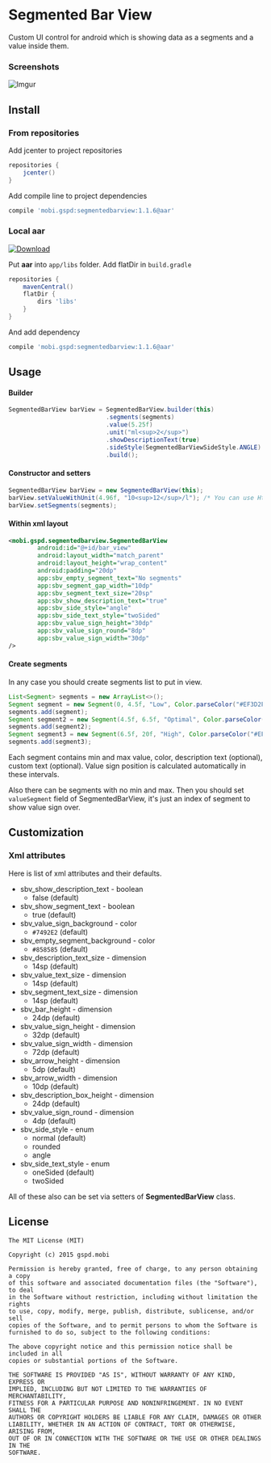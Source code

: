 Segmented Bar View
=============================
Custom UI control for android which is showing data as a segments and a value inside them.

### Screenshots ###
![Imgur](http://i.imgur.com/E1ivT7N.png)

## Install ##

### From repositories ###
Add jcenter to project repositories
```groovy
repositories {
    jcenter()
}
```
Add compile line to project dependencies
```groovy
compile 'mobi.gspd:segmentedbarview:1.1.6@aar'
```

### Local aar ###
[ ![Download](https://api.bintray.com/packages/gspd-mobi/segmentedbarview/mobi.gspd.segmentedbarview/images/download.svg) ](https://bintray.com/gspd-mobi/segmentedbarview/mobi.gspd.segmentedbarview/_latestVersion)

Put **aar** into ``app/libs`` folder.
Add flatDir in ``build.gradle``
```groovy
repositories {
    mavenCentral()
    flatDir {
        dirs 'libs'
    }
}
```

And add dependency 
```groovy
compile 'mobi.gspd:segmentedbarview:1.1.6@aar'
```

## Usage ##
#### Builder ####
```java
SegmentedBarView barView = SegmentedBarView.builder(this)
                           .segments(segments)
                           .value(5.25f)
                           .unit("ml<sup>2</sup>")
                           .showDescriptionText(true)
                           .sideStyle(SegmentedBarViewSideStyle.ANGLE)
                           .build();
```
#### Constructor and setters ####
```java
SegmentedBarView barView = new SegmentedBarView(this);
barView.setValueWithUnit(4.96f, "10<sup>12</sup>/l"); /* You can use Html tags here in unit to support superscript and subscript */
barView.setSegments(segments);
```
#### Within xml layout ####
```xml
<mobi.gspd.segmentedbarview.SegmentedBarView
        android:id="@+id/bar_view"
        android:layout_width="match_parent"
        android:layout_height="wrap_content"
        android:padding="20dp"
        app:sbv_empty_segment_text="No segments"
        app:sbv_segment_gap_width="10dp"
        app:sbv_segment_text_size="20sp"
        app:sbv_show_description_text="true"
        app:sbv_side_style="angle"
        app:sbv_side_text_style="twoSided"
        app:sbv_value_sign_height="30dp"
        app:sbv_value_sign_round="8dp"
        app:sbv_value_sign_width="30dp" 
/>
```
#### Create segments ####

In any case you should create segments list to put in view.
```java
List<Segment> segments = new ArrayList<>();
Segment segment = new Segment(0, 4.5f, "Low", Color.parseColor("#EF3D2F"));
segments.add(segment);
Segment segment2 = new Segment(4.5f, 6.5f, "Optimal", Color.parseColor("#8CC63E"));
segments.add(segment2);
Segment segment3 = new Segment(6.5f, 20f, "High", Color.parseColor("#EF3D2F"));
segments.add(segment3);
```
Each segment contains min and max value, color, description text (optional), custom text (optional). Value sign position is calculated automatically in these intervals.

Also there can be segments with no min and max. Then you should set `valueSegment` field of SegmentedBarView, it's just an index of segment to show value sign over.


## Customization ##

### Xml attributes ###
Here is list of xml attributes and their defaults.

* sbv_show_description_text - boolean
    * false (default)
* sbv_show_segment_text - boolean
    * true (default)
* sbv_value_sign_background - color
    * ``#7492E2`` (default)
* sbv_empty_segment_background - color
    * ``#858585`` (default)
* sbv_description_text_size - dimension
    * 14sp (default)
* sbv_value_text_size - dimension
    * 14sp (default)
* sbv_segment_text_size - dimension
    * 14sp (default)
* sbv_bar_height - dimension
    * 24dp (default)
* sbv_value_sign_height - dimension
    * 32dp (default)
* sbv_value_sign_width - dimension
    * 72dp (default)
* sbv_arrow_height - dimension
    * 5dp (default)
* sbv_arrow_width - dimension
    * 10dp (default)
* sbv_description_box_height - dimension
    * 24dp (default)
* sbv_value_sign_round - dimension
    * 4dp (default)
* sbv_side_style - enum
	* normal (default)
	* rounded
	* angle
* sbv_side_text_style - enum
	* oneSided (default)
	* twoSided

All of these also can be set via setters of **SegmentedBarView** class.

License
-------
    The MIT License (MIT)

    Copyright (c) 2015 gspd.mobi

    Permission is hereby granted, free of charge, to any person obtaining a copy
    of this software and associated documentation files (the "Software"), to deal
    in the Software without restriction, including without limitation the rights
    to use, copy, modify, merge, publish, distribute, sublicense, and/or sell
    copies of the Software, and to permit persons to whom the Software is
    furnished to do so, subject to the following conditions:

    The above copyright notice and this permission notice shall be included in all
    copies or substantial portions of the Software.

    THE SOFTWARE IS PROVIDED "AS IS", WITHOUT WARRANTY OF ANY KIND, EXPRESS OR
    IMPLIED, INCLUDING BUT NOT LIMITED TO THE WARRANTIES OF MERCHANTABILITY,
    FITNESS FOR A PARTICULAR PURPOSE AND NONINFRINGEMENT. IN NO EVENT SHALL THE
    AUTHORS OR COPYRIGHT HOLDERS BE LIABLE FOR ANY CLAIM, DAMAGES OR OTHER
    LIABILITY, WHETHER IN AN ACTION OF CONTRACT, TORT OR OTHERWISE, ARISING FROM,
    OUT OF OR IN CONNECTION WITH THE SOFTWARE OR THE USE OR OTHER DEALINGS IN THE
    SOFTWARE.
